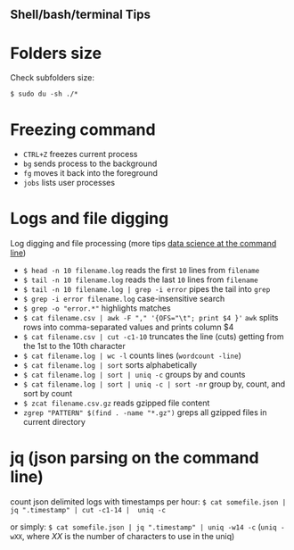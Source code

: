 Shell/bash/terminal Tips
------------------------

# Folders size

Check subfolders size:

`$ sudo du -sh ./* `

# Freezing command

- `CTRL+Z` freezes current process
- `bg` sends process to the background
- `fg` moves it back into the foreground
- `jobs` lists user processes

# Logs and file digging

Log digging and file processing (more tips [data science at the command line](https://www.datascienceatthecommandline.com))
- `$ head -n 10 filename.log` reads the first `10` lines from `filename`
- `$ tail -n 10 filename.log` reads the last `10` lines from `filename`
- `$ tail -n 10 filename.log | grep -i error` pipes the tail into `grep`
- `$ grep -i error filename.log` case-insensitive search
- `$ grep -o "error.*"` highlights matches 
- `$ cat filename.csv | awk -F "," '{OFS="\t"; print $4 }'` `awk` splits rows into comma-separated values and prints column $4
- `$ cat filename.csv | cut -c1-10` truncates the line (cuts) getting from the 1st to the 10th character
- `$ cat filename.log | wc -l` counts lines (`wordcount -line`)
- `$ cat filename.log | sort` sorts alphabetically
- `$ cat filename.log | sort | uniq -c` groups by and counts
- `$ cat filename.log | sort | uniq -c | sort -nr` group by, count, and sort by count
- `$ zcat filename.csv.gz` reads gzipped file content
- `zgrep "PATTERN" $(find . -name "*.gz")` greps all gzipped files in current directory

# jq (json parsing on the command line)

count json delimited logs with timestamps per hour:
`$ cat somefile.json | jq ".timestamp" | cut -c1-14 |  uniq -c`

or simply:
`$ cat somefile.json | jq ".timestamp" | uniq -w14 -c`
(`uniq -wXX`, where *XX* is the number of characters to use in the uniq)



